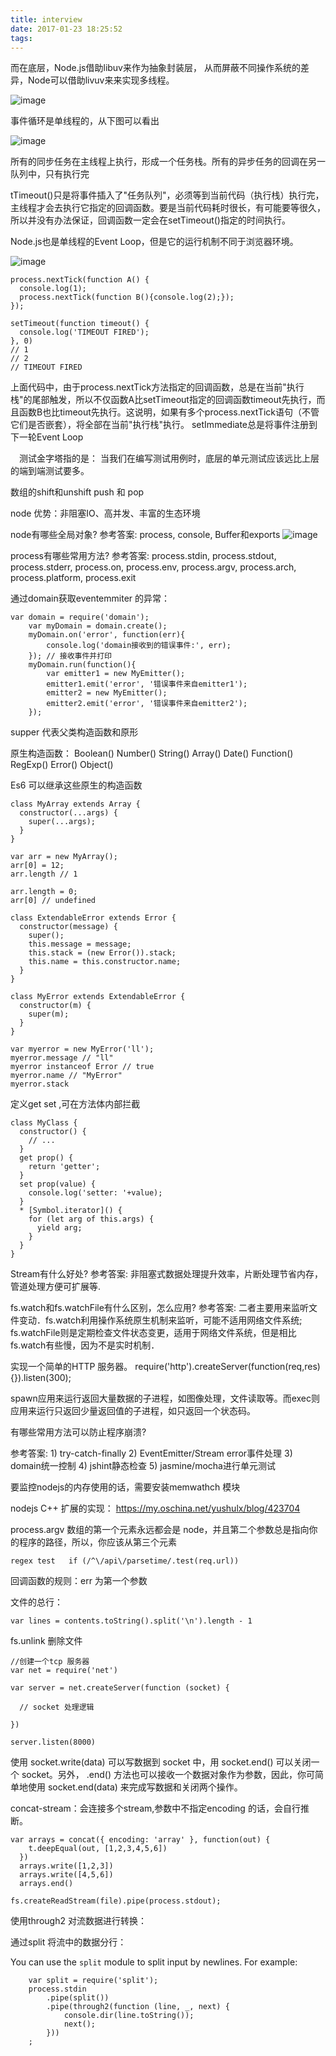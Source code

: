 ```yaml
---
title: interview
date: 2017-01-23 18:25:52
tags:
---
```

 而在底层，Node.js借助libuv来作为抽象封装层， 从而屏蔽不同操作系统的差异，Node可以借助livuv来来实现多线程。
 
 ![image](http://www.admin10000.com/UploadFiles/Document/201509/30/20150930072020634231.PNG)
 
 事件循环是单线程的，从下图可以看出
 
 ![image](http://www.admin10000.com/UploadFiles/Document/201509/30/20150930072028113909.PNG)
 
 所有的同步任务在主线程上执行，形成一个任务栈。所有的异步任务的回调在另一队列中，只有执行完
 
 tTimeout()只是将事件插入了"任务队列"，必须等到当前代码（执行栈）执行完，主线程才会去执行它指定的回调函数。要是当前代码耗时很长，有可能要等很久，所以并没有办法保证，回调函数一定会在setTimeout()指定的时间执行。
 
 Node.js也是单线程的Event Loop，但是它的运行机制不同于浏览器环境。
 
 ![image](http://image.beekka.com/blog/2014/bg2014100803.png)
 

```
process.nextTick(function A() {
  console.log(1);
  process.nextTick(function B(){console.log(2);});
});

setTimeout(function timeout() {
  console.log('TIMEOUT FIRED');
}, 0)
// 1
// 2
// TIMEOUT FIRED
```

上面代码中，由于process.nextTick方法指定的回调函数，总是在当前"执行栈"的尾部触发，所以不仅函数A比setTimeout指定的回调函数timeout先执行，而且函数B也比timeout先执行。这说明，如果有多个process.nextTick语句（不管它们是否嵌套），将全部在当前"执行栈"执行。   setImmediate总是将事件注册到下一轮Event Loop


　测试金字塔指的是： 当我们在编写测试用例时，底层的单元测试应该远比上层的端到端测试要多。
　

数组的shift和unshift  push 和 pop 

node 优势：非阻塞IO、高并发、丰富的生态环境

 node有哪些全局对象?
参考答案: process, console, Buffer和exports
![image](https://camo.githubusercontent.com/233315761d49d4c75fe7969e36bda22ecf5bbc0f/687474703a2f2f6a6f616f7073696c76612e6769746875622e696f2f74616c6b732f456e642d746f2d456e642d4a6176615363726970742d776974682d7468652d4d45414e2d537461636b2f696d672f6e6f64656a732d617263682d7070742e706e67)

process有哪些常用方法?
参考答案: process.stdin, process.stdout, process.stderr, process.on, process.env, process.argv, process.arch, process.platform, process.exit

通过domain获取eventemmiter 的异常：

```
var domain = require('domain');
    var myDomain = domain.create();
    myDomain.on('error', function(err){
        console.log('domain接收到的错误事件:', err);
    }); // 接收事件并打印
    myDomain.run(function(){
        var emitter1 = new MyEmitter();
        emitter1.emit('error', '错误事件来自emitter1');
        emitter2 = new MyEmitter();
        emitter2.emit('error', '错误事件来自emitter2');
    });
```

supper 代表父类构造函数和原形


原生构造函数：
Boolean()
Number()
String()
Array()
Date()
Function()
RegExp()
Error()
Object()

Es6 可以继承这些原生的构造函数
 
```
class MyArray extends Array {
  constructor(...args) {
    super(...args);
  }
}

var arr = new MyArray();
arr[0] = 12;
arr.length // 1

arr.length = 0;
arr[0] // undefined
```

```
class ExtendableError extends Error {
  constructor(message) {
    super();
    this.message = message;
    this.stack = (new Error()).stack;
    this.name = this.constructor.name;
  }
}

class MyError extends ExtendableError {
  constructor(m) {
    super(m);
  }
}

var myerror = new MyError('ll');
myerror.message // "ll"
myerror instanceof Error // true
myerror.name // "MyError"
myerror.stack
```

定义get set ,可在方法体内部拦截

```
class MyClass {
  constructor() {
    // ...
  }
  get prop() {
    return 'getter';
  }
  set prop(value) {
    console.log('setter: '+value);
  }
  * [Symbol.iterator]() {
    for (let arg of this.args) {
      yield arg;
    }
  }
}
```

Stream有什么好处?
参考答案: 非阻塞式数据处理提升效率，片断处理节省内存，管道处理方便可扩展等.


fs.watch和fs.watchFile有什么区别，怎么应用?
参考答案: 二者主要用来监听文件变动．fs.watch利用操作系统原生机制来监听，可能不适用网络文件系统; fs.watchFile则是定期检查文件状态变更，适用于网络文件系统，但是相比fs.watch有些慢，因为不是实时机制．

实现一个简单的HTTP 服务器。
require('http').createServer(function(req,res){}).listen(300);

spawn应用来运行返回大量数据的子进程，如图像处理，文件读取等。而exec则应用来运行只返回少量返回值的子进程，如只返回一个状态码。

有哪些常用方法可以防止程序崩溃?

参考答案: 1) try-catch-finally 2) EventEmitter/Stream error事件处理 3) domain统一控制 4) jshint静态检查 5) jasmine/mocha进行单元测试


要监控nodejs的内存使用的话，需要安装memwathch 模块

nodejs C++ 扩展的实现：
https://my.oschina.net/yushulx/blog/423704

process.argv 数组的第一个元素永远都会是 node，并且第二个参数总是指向你的程序的路径，所以，你应该从第三个元素


```
regex test   if (/^\/api\/parsetime/.test(req.url))
```


回调函数的规则：err 为第一个参数

文件的总行：
```
var lines = contents.toString().split('\n').length - 1
```


fs.unlink 删除文件


```
//创建一个tcp 服务器
var net = require('net')

var server = net.createServer(function (socket) {

  // socket 处理逻辑

})

server.listen(8000)
```


使用 socket.write(data) 可以写数据到 socket 中，用 socket.end() 可以关闭一个 socket。另外， .end() 方法也可以接收一个数据对象作为参数，因此，你可简单地使用 socket.end(data) 来完成写数据和关闭两个操作。

concat-stream：会连接多个stream,参数中不指定encoding 的话，会自行推断。

```
var arrays = concat({ encoding: 'array' }, function(out) {
    t.deepEqual(out, [1,2,3,4,5,6])
  })
  arrays.write([1,2,3])
  arrays.write([4,5,6])
  arrays.end()
```

```
fs.createReadStream(file).pipe(process.stdout);
```
使用through2 对流数据进行转换：

通过split 将流中的数据分行：

You can use the `split` module to split input by newlines. For example:
```
    var split = require('split');
    process.stdin
        .pipe(split())
        .pipe(through2(function (line, _, next) {
            console.dir(line.toString());
            next();
        }))
    ;
```